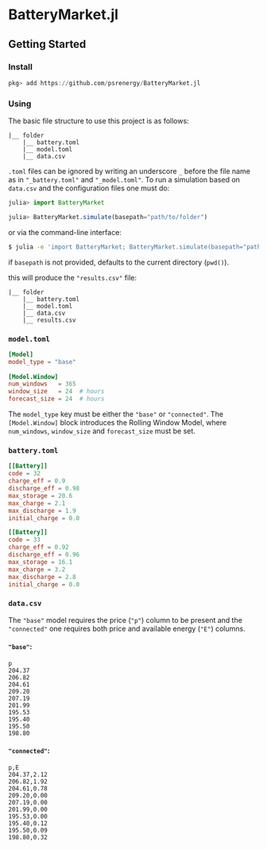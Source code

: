 # BatteryMarket.jl


## Getting Started

### Install
```julia
pkg> add https://github.com/psrenergy/BatteryMarket.jl
```

### Using
The basic file structure to use this project is as follows:
```
|__ folder
    |__ battery.toml
    |__ model.toml
    |__ data.csv
```

`.toml` files can be ignored by writing an underscore `_` before the file name as in `"_battery.toml"` and `"_model.toml"`.
To run a simulation based on `data.csv` and the configuration files one must do:
```julia
julia> import BatteryMarket

julia> BatteryMarket.simulate(basepath="path/to/folder")
```
or via the command-line interface:
```bash
$ julia -e 'import BatteryMarket; BatteryMarket.simulate(basepath="path/to/folder")'
```
if `basepath` is not provided, defaults to the current directory (`pwd()`).

this will produce the `"results.csv"` file:
```
|__ folder
    |__ battery.toml
    |__ model.toml
    |__ data.csv
    |__ results.csv
```

### `model.toml`
```toml
[Model]
model_type = "base"
    
[Model.Window]
num_windows   = 365
window_size   = 24  # hours
forecast_size = 24  # hours
```

The `model_type` key must be either the `"base"` or `"connected"`. The `[Model.Window]` block introduces the Rolling Window Model, where `num_windows`, `window_size` and `forecast_size` must be set.

### `battery.toml`
```toml
[[Battery]]
code = 32
charge_eff = 0.9
discharge_eff = 0.98
max_storage = 20.6
max_charge = 2.1
max_discharge = 1.9
initial_charge = 0.0

[[Battery]]
code = 33
charge_eff = 0.92
discharge_eff = 0.96
max_storage = 16.1
max_charge = 3.2
max_discharge = 2.8
initial_charge = 0.0
```

### `data.csv`
The `"base"` model requires the price (`"p"`) column to be present and the `"connected"` one requires both price and available energy (`"E"`) columns.

#### `"base"`:
```csv
p
204.37
206.82
204.61
209.20
207.19
201.99
195.53
195.40
195.50
198.80
```

#### `"connected"`:
```csv
p,E
204.37,2.12
206.82,1.92
204.61,0.78
209.20,0.00
207.19,0.00
201.99,0.00
195.53,0.00
195.40,0.12
195.50,0.09
198.80,0.32
```
